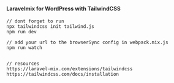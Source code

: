 #### Laravelmix for WordPress with TailwindCSS

    // dont forget to run
    npx tailwindcss init tailwind.js
    npm run dev

    // add your url to the browserSync config in webpack.mix.js
    npm run watch


    // resources
    https://laravel-mix.com/extensions/tailwindcss
    https://tailwindcss.com/docs/installation
